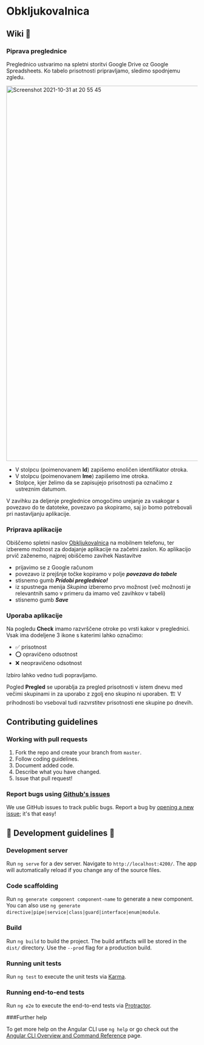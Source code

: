 # Obkljukovalnica

## Wiki :speech_balloon:

### Piprava preglednice

Preglednico ustvarimo na spletni storitvi Google Drive oz Google Spreadsheets. Ko tabelo prisotnosti pripravljamo, sledimo spodnjemu zgledu. 

<img width="986" alt="Screenshot 2021-10-31 at 20 55 45" src="https://user-images.githubusercontent.com/47791739/139599714-bcf0be99-8d8b-4dbe-a217-71e770141082.png">

- V stolpcu (poimenovanem **Id**) zapišemo enoličen identifikator otroka. 
- V stolpcu (poimenovanem **Ime**) zapišemo ime otroka.
- Stolpce, kjer želimo da se zapisujejo prisotnosti pa označimo z ustreznim datumom. 

V zavihku za deljenje preglednice omogočimo urejanje za vsakogar s povezavo do te datoteke, povezavo pa skopiramo, saj jo bomo potrebovali pri nastavljanju aplikacije.

### Priprava aplikacije 

Obiščemo spletni naslov [Obkljukovalnica](https://obkljukovalnica.web.app/) na mobilnem telefonu, ter izberemo možnost za dodajanje aplikacije na začetni zaslon. 
Ko aplikacijo prvič zaženemo, najprej obiščemo zavihek Nastavitve

- prijavimo se z Google računom
- povezavo iz prejšnje točke kopiramo v polje ***povezava do tabele***
- stisnemo gumb ***Pridobi preglednico!***
- iz spustnega menija *Skupina* izberemo prvo možnost (več možnosti je relevantnih samo v primeru da imamo več zavihkov v tabeli)
- stisnemo gumb ***Save***

### Uporaba aplikacije

Na pogledu **Check** imamo razvrščene otroke po vrsti kakor v preglednici. Vsak ima dodeljene 3 ikone s katerimi lahko označimo:
- :white_check_mark: prisotnost
- :o: opravičeno odsotnost
- :x: neopravičeno odsotnost

Izbiro lahko vedno tudi popravljamo.

Pogled **Pregled** se uporablja za pregled prisotnosti v istem dnevu med večimi skupinami in za uporabo z zgolj eno skupino ni uporaben. 
:building_construction: V prihodnosti bo vseboval tudi razvrstitev prisotnosti ene skupine po dnevih. 

## Contributing guidelines ##

### Working with pull requests

1. Fork the repo and create your branch from `master`.
2. Follow coding guidelines.
3. Document added code.
4. Describe what you have changed. 
5. Issue that pull request!

### Report bugs using [Github's issues](https://github.com/tilenmiklavic/Obkljukovalnica/issues)

We use GitHub issues to track public bugs. Report a bug by [opening a new issue](https://github.com/tilenmiklavic/Obkljukovalnica/issues/new); it's that easy!

## :construction: Development guidelines :construction:

### Development server

Run `ng serve` for a dev server. Navigate to `http://localhost:4200/`. The app will automatically reload if you change any of the source files.

### Code scaffolding

Run `ng generate component component-name` to generate a new component. You can also use `ng generate directive|pipe|service|class|guard|interface|enum|module`.

### Build

Run `ng build` to build the project. The build artifacts will be stored in the `dist/` directory. Use the `--prod` flag for a production build.

### Running unit tests

Run `ng test` to execute the unit tests via [Karma](https://karma-runner.github.io).

### Running end-to-end tests

Run `ng e2e` to execute the end-to-end tests via [Protractor](http://www.protractortest.org/).

###Further help

To get more help on the Angular CLI use `ng help` or go check out the [Angular CLI Overview and Command Reference](https://angular.io/cli) page.
